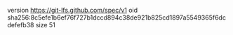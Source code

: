 version https://git-lfs.github.com/spec/v1
oid sha256:8c5efe1b6ef76f727b1dccd894c38de921b825cd1897a5549365f6dcdefefb38
size 51
